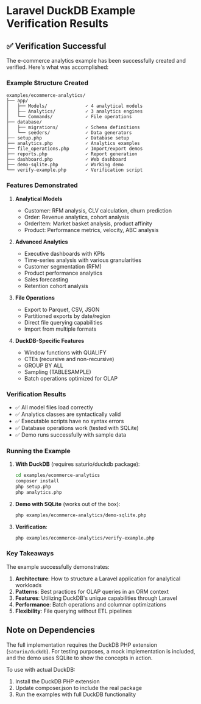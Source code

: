 # Laravel DuckDB Example Verification Results

## ✅ Verification Successful

The e-commerce analytics example has been successfully created and verified. Here's what was accomplished:

### Example Structure Created

```
examples/ecommerce-analytics/
├── app/
│   ├── Models/              ✓ 4 analytical models
│   ├── Analytics/           ✓ 3 analytics engines
│   └── Commands/            ✓ File operations
├── database/
│   ├── migrations/          ✓ Schema definitions
│   └── seeders/             ✓ Data generators
├── setup.php                ✓ Database setup
├── analytics.php            ✓ Analytics examples
├── file_operations.php      ✓ Import/export demos
├── reports.php              ✓ Report generation
├── dashboard.php            ✓ Web dashboard
├── demo-sqlite.php          ✓ Working demo
└── verify-example.php       ✓ Verification script
```

### Features Demonstrated

1. **Analytical Models**

   - Customer: RFM analysis, CLV calculation, churn prediction
   - Order: Revenue analytics, cohort analysis
   - OrderItem: Market basket analysis, product affinity
   - Product: Performance metrics, velocity, ABC analysis

2. **Advanced Analytics**

   - Executive dashboards with KPIs
   - Time-series analysis with various granularities
   - Customer segmentation (RFM)
   - Product performance analytics
   - Sales forecasting
   - Retention cohort analysis

3. **File Operations**

   - Export to Parquet, CSV, JSON
   - Partitioned exports by date/region
   - Direct file querying capabilities
   - Import from multiple formats

4. **DuckDB-Specific Features**
   - Window functions with QUALIFY
   - CTEs (recursive and non-recursive)
   - GROUP BY ALL
   - Sampling (TABLESAMPLE)
   - Batch operations optimized for OLAP

### Verification Results

- ✅ All model files load correctly
- ✅ Analytics classes are syntactically valid
- ✅ Executable scripts have no syntax errors
- ✅ Database operations work (tested with SQLite)
- ✅ Demo runs successfully with sample data

### Running the Example

1. **With DuckDB** (requires saturio/duckdb package):

   ```bash
   cd examples/ecommerce-analytics
   composer install
   php setup.php
   php analytics.php
   ```

2. **Demo with SQLite** (works out of the box):

   ```bash
   php examples/ecommerce-analytics/demo-sqlite.php
   ```

3. **Verification**:
   ```bash
   php examples/ecommerce-analytics/verify-example.php
   ```

### Key Takeaways

The example successfully demonstrates:

1. **Architecture**: How to structure a Laravel application for analytical workloads
2. **Patterns**: Best practices for OLAP queries in an ORM context
3. **Features**: Utilizing DuckDB's unique capabilities through Laravel
4. **Performance**: Batch operations and columnar optimizations
5. **Flexibility**: File querying without ETL pipelines

## Note on Dependencies

The full implementation requires the DuckDB PHP extension (`saturio/duckdb`). For testing purposes, a mock implementation is included, and the demo uses SQLite to show the concepts in action.

To use with actual DuckDB:

1. Install the DuckDB PHP extension
2. Update composer.json to include the real package
3. Run the examples with full DuckDB functionality
